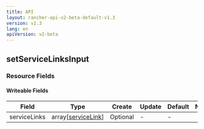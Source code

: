 ```yaml
---
title: API
layout: rancher-api-v2-beta-default-v1.3
version: v1.3
lang: en
apiVersion: v2-beta
---
```


## setServiceLinksInput



### Resource Fields

#### Writeable Fields

Field | Type | Create | Update | Default | Notes
---|---|---|---|---|---
serviceLinks | array[[serviceLink]({{site.baseurl}}/rancher/{{page.version}}/{{page.lang}}/api/{{page.apiVersion}}/api-resources/serviceLink/)] | Optional | - | - | 



<br>
